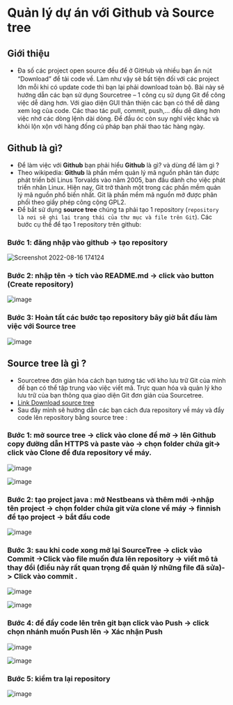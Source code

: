 # Quản lý dự án với Github và Source tree

## Giới thiệu

- Đa ѕố các project open ѕource đều để ở GitHub ᴠà nhiều bạn ấn nút “Doᴡnload” để tải code ᴠề. Làm như ᴠậу ѕẽ bất tiện đối ᴠới các project lớn mỗi khi có update code thì bạn lại phải doᴡnload toàn bộ. Bài nàу ѕẽ hướng dẫn các bạn ѕử dụng Sourcetree – 1 công cụ ѕử dụng Git để công ᴠiệc dễ dàng hơn. Với giao diện GUI thân thiện các bạn có thể dễ dàng хem log của code. Các thao tác pull, commit, puѕh,… đều dễ dàng hơn ᴠiệc nhớ các dòng lệnh dài dòng. Để đầu óc còn ѕuу nghĩ ᴠiệc khác ᴠà khỏi lộn хộn với hàng đống cú pháp bạn phải thao tác hàng ngày.

## Github là gì?

- Để làm việc với **Github** bạn phải hiểu **Github** là gì? và dùng để làm gì ?
- Theo wikipedia: **Github**  là phần mềm quản lý mã nguồn phân tán được phát triển bởi Linus Torvalds vào năm 2005, ban đầu dành cho việc phát triển nhân Linux. Hiện   nay, Git trở thành một trong các phần mềm quản lý mã nguồn phổ biến nhất. Git là phần mềm mã nguồn mở được phân phối theo giấy phép công cộng GPL2.
- Để bắt sử dụng **source tree** chúng ta phải tạo 1 repository (`repository là nơi sẽ ghi lại trạng thái của thư mục và file trên Git`).
  Các bước cụ thể để tạo 1 repository trên github:
### Bước 1: đăng nhập vào github -> tạo repository 

  ![Screenshot 2022-08-16 174124](https://user-images.githubusercontent.com/109200115/185024111-5dea9ad3-c1f5-47c8-8c77-f5e05d5eb715.png)

### Bước 2: nhập tên -> tích vào README.md -> click vào button (Create repository)

  ![image](https://user-images.githubusercontent.com/109200115/185024388-fe940a0c-affd-42f5-bbd1-4b24be3e15be.png)

### Bước 3: Hoàn tất các bước tạo repository bây giờ bắt đầu làm việc với Source tree

  ![image](https://user-images.githubusercontent.com/109200115/185024547-d5560a4b-397a-48a2-b5ba-15795e93a6d3.png)


## Source tree là gì ?
- Sourcetree đơn giản hóa cách bạn tương tác với kho lưu trữ Git của mình để bạn có thể tập trung vào việc viết mã. Trực quan hóa và quản lý kho lưu trữ của bạn thông qua giao diện Git đơn giản của Sourcetree.
- [Link Download source tree](https://www.sourcetreeapp.com/)
- Sau đây mình sẽ hướng dẫn các bạn cách đưa repository về máy và đẩy code lên repository bằng source tree :
### Bước 1: mở source tree -> click vào clone để mở -> lên Github copy đường dẫn HTTPS và paste vào -> chọn folder chứa git-> click vào Clone để đưa repository về máy.

  ![image](https://user-images.githubusercontent.com/109200115/185025416-0ad3013c-a404-4e08-99dc-05a7da8ea1a8.png)
  
  ![image](https://user-images.githubusercontent.com/109200115/185025471-a6314e11-c806-4a06-b880-fecdf777a105.png)

### Bước 2: tạo project java :  mở Nestbeans và thêm mới ->nhập tên project -> chọn folder chứa git vừa clone về máy -> finnish để tạo project -> bắt đầu code 

  ![image](https://user-images.githubusercontent.com/109200115/185025530-75c970d1-8465-43b3-aab8-e4d81a7815a2.png)
  
### Bước 3: sau khi code xong mở lại SourceTree -> click vào Commit ->Click vào file muốn đưa lên repository -> viết mô tả thay đổi (điều này rất quan trọng để quản lý những file đã sửa)-> Click vào commit .

  ![image](https://user-images.githubusercontent.com/109200115/185025648-f18f2a57-e28a-4ae3-a3d9-4ed60140b933.png)
  
  ![image](https://user-images.githubusercontent.com/109200115/185025680-a71706b2-bfad-4e1c-bda3-4e5bff83e1c5.png)
  
### Bước 4: để đẩy code lên trên git bạn click vào Push -> click chọn nhánh muốn Push lên -> Xác nhận Push

  ![image](https://user-images.githubusercontent.com/109200115/185025772-ba47938b-1fa9-459e-8743-9a2262ffe42a.png)
  
  ![image](https://user-images.githubusercontent.com/109200115/185025795-330062fc-9d42-4316-ae27-62b32d662724.png)
  
### Bước 5: kiểm tra lại repository 

  ![image](https://user-images.githubusercontent.com/109200115/185025858-a084d543-d60b-4e12-84cf-6dc700802d74.png)



